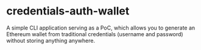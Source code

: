 # credentials-auth-wallet

A simple CLI application serving as a PoC, which allows you to generate an Ethereum wallet from traditional credentials (username and password) without storing anything anywhere.
